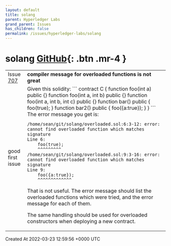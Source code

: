 ```yaml
---
layout: default
title: solang
parent: Hyperledger Labs
grand_parent: Issues
has_children: false
permalink: /issues/hyperledger-labs/solang
---
```


# solang <span class="fs-3 right-align">[GitHub](https://github.com/hyperledger-labs/solang){: .btn .mr-4 }</span>


<div>
    <table>
        <tr>
            <td>
                Issue <a href="https://github.com/hyperledger-labs/solang/issues/707" class=".btn">707</a>
            </td>
            <td>
                <b>
                    compiler message for overloaded functions is not great
                </b>
            </td>
        </tr>
        <tr>
            <td>
                <span class="chip">good first issue</span>
            </td>
            <td>
                Given this solidity:
```
contract C {
	function foo(int a) public {}
	function foo(int a, int b) public {}
	function foo(int a, int b, int c) public {}
	function bar() public {
		foo(true);
	}
	function bar2() public {
		foo({a:true});
	}
}
```
The error message you get is:

```
/home/sean/git/solang/overloaded.sol:6:3-12: error: cannot find overloaded function which matches signature
Line 6:
	foo(true);
	^^^^^^^^^
/home/sean/git/solang/overloaded.sol:9:3-16: error: cannot find overloaded function which matches signature
Line 9:
	foo({a:true});
	^^^^^^^^^^^^^
```
That is not useful. The error message should list the overloaded functions which were tried, and the error message for each of them.

The same handling should be used for overloaded constructors when deploying a new contract.
            </td>
        </tr>
    </table>
    <div class="right-align">
        Created At 2022-03-23 12:59:56 +0000 UTC
    </div>
</div>

